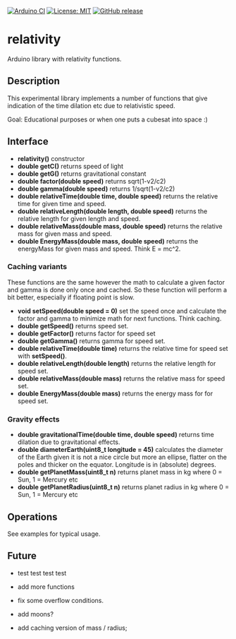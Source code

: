 
[![Arduino CI](https://github.com/RobTillaart/relativity/workflows/Arduino%20CI/badge.svg)](https://github.com/marketplace/actions/arduino_ci)
[![License: MIT](https://img.shields.io/badge/license-MIT-green.svg)](https://github.com/RobTillaart/relativity/blob/master/LICENSE)
[![GitHub release](https://img.shields.io/github/release/RobTillaart/relativity.svg?maxAge=3600)](https://github.com/RobTillaart/relativity/releases)


# relativity

Arduino library with relativity functions.


## Description

This experimental library implements a number of functions that give indication of the time dilation etc due to relativistic speed.

Goal: Educational purposes or when one puts a cubesat into space :)


## Interface

- **relativity()** constructor
- **double getC()** returns speed of light
- **double getG()** returns gravitational constant
- **double factor(double speed)** returns sqrt(1-v2/c2)
- **double gamma(double speed)** returns 1/sqrt(1-v2/c2)
- **double relativeTime(double time, double speed)** returns the relative time for given time and speed.
- **double relativeLength(double length, double speed)** returns the relative length for given length and speed.
- **double relativeMass(double mass, double speed)** returns the relative mass for given mass and speed.
- **double EnergyMass(double mass, double speed)** returns the energyMass for given mass and speed. Think E = mc^2.


### Caching variants

These functions are the same however the math to calculate a given factor and gamma is done only once and cached. So these function will perform a bit better, especially if floating point is slow.

- **void setSpeed(double speed = 0)** set the speed once and calculate the factor and gamma to minimize math for next functions. Think caching.
- **double getSpeed()** returns speed set.
- **double getFactor()** returns factor for speed set
- **double getGamma()** returns gamma for speed set.
- **double relativeTime(double time)** returns the relative time for speed set with **setSpeed()**.
- **double relativeLength(double length)** returns the relative length for speed set.
- **double relativeMass(double mass)** returns the relative mass for speed set.
- **double EnergyMass(double mass)** returns the energy mass for for speed set.


### Gravity effects

- **double gravitationalTime(double time, double speed)** returns time dilation due to gravitational effects.
- **double diameterEarth(uint8_t longitude = 45)** calculates the diameter of the Earth given it is not a nice circle but more an ellipse, flatter on the poles and thicker on the equator.
Longitude is in (absolute) degrees.
- **double getPlanetMass(uint8_t n)** returns planet mass in kg where 0 = Sun, 1 = Mercury etc
- **double getPlanetRadius(uint8_t n)** returns planet radius in kg where 0 = Sun, 1 = Mercury etc


## Operations

See examples for typical usage.


## Future

- test test test test
- add more functions
- fix some overflow conditions.
  
- add moons?
- add caching version of mass / radius;
